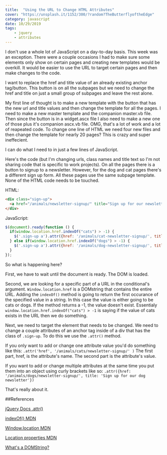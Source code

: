 ```yaml
---
title:  "Using the URL to Change HTML Attributes" 
cover: "https://unsplash.it/1152/300/?random?TheButterflyoftheEdge"
category: javascript
date: 10/29/2019
tags:
    - jquery
    - attributes
---
```


I don't use a whole lot of JavaScript on a day-to-day basis. This week was an exception. There were a couple occasions I had to make sure some elements only show on certain pages and creating new templates would be overkill. It would be easier to use the URL to target certain pages and then make changes to the code.

I want to replace the href and title value of an already existing anchor tag/button. This button is on all the subpages but we need to change the href and title on just a small group of subpages and leave the rest alone.

My first line of thought is to make a new template with the button that has the new url and title values and then change the template for all the pages. I need to make a new master template and the companion master.vb file. Then since the button is in a widget.ascx file I also need to make a new one of those plus it's companion ascx.vb file. OMG, that's a lot of work and a lot of reapeated code. To change one line of HTML we need four new files and then change the template for nearly 20 pages? This is crazy and super ineffecient.

I can do what I need to in just a few lines of JavaScript. 

Here's the code (but I'm changing urls, class names and title text so I'm not sharing code that is specific to work projects). On all the pages there is a button to signup to a newsletter. However, for the dog and cat pages there's a different sign up form. All these pages use the same subpage template. None of the HTML code needs to be touched.

HTML:

```html
<div class="sign-up">
  <a href="/animals/newsletter-signup/" title="Sign up for our newsletter">Newsletter Signup</a>
</div>
```

JavaScript:

```javascript
$(document).ready(function () {
  if(window.location.href.indexOf("cats") > -1) {
    $('.sign-up a').attr({href: '/animals/cat-newsletter-signup/', title: 'Sign up for our cat newsletter'});
  } else if(window.location.href.indexOf("dogs") > -1) {
    $('.sign-up a').attr({href: '/animals/dog-newsletter-signup/', title: 'Sign up for our dog newsletter'});
  }
});
```

So what is happening here?

First, we have to wait until the document is ready. The DOM is loaded. 

Second, we are looking for a specific part of a URL in the conditional's argument. `Window.location.href` is a DOMstring that contains the entire URL. Adding the `indexOf()` method is going to return the first occurance of the specified value in a string. In this case the value is either going to be cats or dogs. If the method returns a -1, the value doesn't exist. Essentialy `window.location.href.indexOf("cats") > -1` is saying if the value of cats exists in the URL then we do something.

Next, we need to target the element that needs to be changed. We need to change a couple attributes of an anchor tag inside of a div that has the class of `.sign-up`. To do this we use the `.attr()` method.

If you only want to add or change one attribute value you'd do something like this:
`.attr('href', '/animals/cats/newsletter-signup/' )`
The first part, href, is the attribute's name. The second part is the attribute's value.

If you want to add or change multiple attributes at the same time you put them into an object using curly brackets like so:
`.attr({href: '/animals/dogs/newsletter-signup/', title: 'Sign up for our dog newsletter'})`

That's really about it. 

##References

[jQuery Docs .attr()](https://api.jquery.com/attr/)

[indexOf() MDN](https://developer.mozilla.org/en-US/docs/Web/JavaScript/Reference/Global_Objects/Array/indexOf)

[Window.location MDN](https://developer.mozilla.org/en-US/docs/Web/API/Window/location)

[Location properties MDN](https://developer.mozilla.org/en-US/docs/Web/API/Location)

[What's a DOMString?](https://developer.mozilla.org/en-US/docs/Web/API/DOMString)
